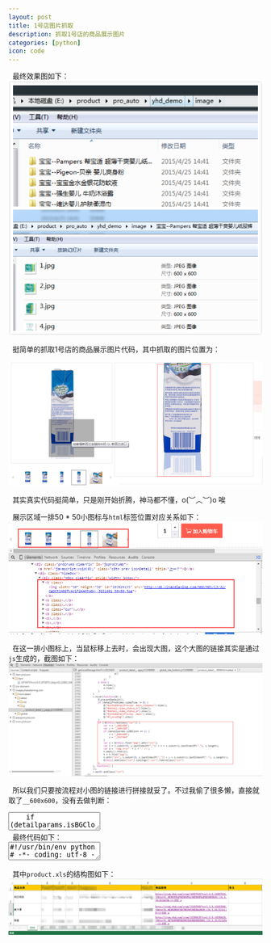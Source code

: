 ```yaml
---
layout: post
title: 1号店图片抓取
description: 抓取1号店的商品展示图片
categories: [python]
icon: code
---
```

&nbsp;&nbsp;最终效果图如下：
<img src="/images/20150425/grab-02.png" alt="抓取图片结果"/>


&nbsp;&nbsp;挺简单的抓取1号店的商品展示图片代码，其中抓取的图片位置为：

<img src="/images/20150425/grab-01.png" alt="抓取图片的位置"/>

&nbsp;&nbsp;其实真实代码挺简单，只是刚开始折腾，神马都不懂，o(︶︿︶)o 唉

&nbsp;&nbsp;展示区域一排50 * 50小图标与<code>html</code>标签位置对应关系如下：
<img src="/images/20150425/grab-06.png" alt="展示区与html标签对应关系"/>

&nbsp;&nbsp;在这一排小图标上，当鼠标移上去时，会出现大图，这个大图的链接其实是通过<code>js</code>生成的，截图如下：
<img src="/images/20150425/grab-05.png" alt="展示区与html标签对应关系"/>

&nbsp;&nbsp;所以我们只要按流程对小图的链接进行拼接就妥了。不过我偷了很多懒，直接就取了<code>__600x600</code>，没有去做判断：

<div class="article_content">
<textarea name="code" class="js" >
    if (detailparams.isBGCloth == 1) {
        n = "_600x600";
        y = "_332*464"
    }
</textarea>
</div>
&nbsp;&nbsp;最终代码如下：

<div class="article_content">
<textarea name="code" class="python" >
#!/usr/bin/env python
# -*- coding: utf-8 -*-
"""
__title__ = ''
__author__ = 'wait'
__time__ = '2015/4/25'
"""

import os
from xlrd import open_workbook
import requests
from lxml import etree
import urllib


def download_img():
    book = open_workbook("./product.xls")
    top_dir = "./image/"
    if not os.path.isdir(top_dir):
        os.mkdir(top_dir)
    # 读取所有sheet
    for sheet in book.sheets():
        mid_dir = top_dir + sheet.name + "--"
        row_num = sheet.nrows
        cur_row = 1
        while cur_row < row_num:
            image_dir = sheet.cell(cur_row, 0).value
            # 去掉路径不合法字符
            image_dir = image_dir.replace("/", "-")
            image_dir = image_dir.replace("*", "x")
            now_dir = mid_dir + image_dir
            now_dir = now_dir.strip()
            if not os.path.isdir(now_dir):
                os.mkdir(now_dir)
            if os.path.isdir(now_dir):
                url = sheet.cell(cur_row, 6).value
                r = requests.get(url)
                page = etree.HTML(r.text)
                image_urls = page.xpath("//div[@id='jsproCrumb']/div[@class='hideBox']/div[@class='mBox clearfix']/b/img")
                print 'image:', image_urls
                index = 1
                for href in image_urls:
                    z = href.attrib['src']
                    n = "_600x600"
                    suffix = z[z.rindex("."):len(z)]
                    c = z[0:z.rindex("_")] + n + suffix
                    urllib.urlretrieve(c, now_dir + "/" + str(index) + suffix)
                    index += 1
                    print c
                # print url
            cur_row += 1


def main():
    download_img()
    pass


if __name__ == '__main__':
    main()
</textarea>
</div>

&nbsp;&nbsp;其中<code>product.xls</code>的结构图如下：
<img src="/images/20150425/grab-07.png" alt="product.xls结构图"/>
